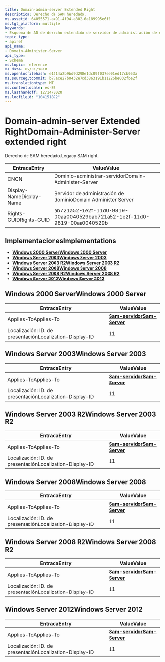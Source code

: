```yaml
---
title: Domain-admin-server Extended Right
description: Derecho de SAM heredado.
ms.assetid: 64055571-a491-4f94-a802-6a189995e6f0
ms.tgt_platform: multiple
keywords:
- Esquema de AD de derecho extendido de servidor de administración de dominio
topic_type:
- apiref
api_name:
- Domain-Administer-Server
api_type:
- Schema
ms.topic: reference
ms.date: 05/31/2018
ms.openlocfilehash: e1514a2b9bd9d290e1dc09f037ea01ed17cb053a
ms.sourcegitcommit: b77ace27b0432e7cd3863191b11926be032fbe2f
ms.translationtype: MT
ms.contentlocale: es-ES
ms.lasthandoff: 12/14/2020
ms.locfileid: "104151872"
---
```

# <a name="domain-administer-server-extended-right"></a><span data-ttu-id="a9652-104">Domain-admin-server Extended Right</span><span class="sxs-lookup"><span data-stu-id="a9652-104">Domain-Administer-Server extended right</span></span>

<span data-ttu-id="a9652-105">Derecho de SAM heredado.</span><span class="sxs-lookup"><span data-stu-id="a9652-105">Legacy SAM right.</span></span>



| <span data-ttu-id="a9652-106">Entrada</span><span class="sxs-lookup"><span data-stu-id="a9652-106">Entry</span></span> | <span data-ttu-id="a9652-107">Value</span><span class="sxs-lookup"><span data-stu-id="a9652-107">Value</span></span> |
|--------------|--------------------------------------|
| <span data-ttu-id="a9652-108">CN</span><span class="sxs-lookup"><span data-stu-id="a9652-108">CN</span></span>           | <span data-ttu-id="a9652-109">Dominio-administrar-servidor</span><span class="sxs-lookup"><span data-stu-id="a9652-109">Domain-Administer-Server</span></span>             |
| <span data-ttu-id="a9652-110">Display-Name</span><span class="sxs-lookup"><span data-stu-id="a9652-110">Display-Name</span></span> | <span data-ttu-id="a9652-111">Servidor de administración de dominio</span><span class="sxs-lookup"><span data-stu-id="a9652-111">Domain Administer Server</span></span>             |
| <span data-ttu-id="a9652-112">Rights-GUID</span><span class="sxs-lookup"><span data-stu-id="a9652-112">Rights-GUID</span></span>  | <span data-ttu-id="a9652-113">ab721a52-1e2f-11d0-9819-00aa0040529b</span><span class="sxs-lookup"><span data-stu-id="a9652-113">ab721a52-1e2f-11d0-9819-00aa0040529b</span></span> |



## <a name="implementations"></a><span data-ttu-id="a9652-114">Implementaciones</span><span class="sxs-lookup"><span data-stu-id="a9652-114">Implementations</span></span>

-   [<span data-ttu-id="a9652-115">**Windows 2000 Server**</span><span class="sxs-lookup"><span data-stu-id="a9652-115">**Windows 2000 Server**</span></span>](#windows-2000-server)
-   [<span data-ttu-id="a9652-116">**Windows Server 2003**</span><span class="sxs-lookup"><span data-stu-id="a9652-116">**Windows Server 2003**</span></span>](#windows-server-2003)
-   [<span data-ttu-id="a9652-117">**Windows Server 2003 R2**</span><span class="sxs-lookup"><span data-stu-id="a9652-117">**Windows Server 2003 R2**</span></span>](#windows-server-2003-r2)
-   [<span data-ttu-id="a9652-118">**Windows Server 2008**</span><span class="sxs-lookup"><span data-stu-id="a9652-118">**Windows Server 2008**</span></span>](#windows-server-2008)
-   [<span data-ttu-id="a9652-119">**Windows Server 2008 R2**</span><span class="sxs-lookup"><span data-stu-id="a9652-119">**Windows Server 2008 R2**</span></span>](#windows-server-2008-r2)
-   [<span data-ttu-id="a9652-120">**Windows Server 2012**</span><span class="sxs-lookup"><span data-stu-id="a9652-120">**Windows Server 2012**</span></span>](#windows-server-2012)

## <a name="windows-2000-server"></a><span data-ttu-id="a9652-121">Windows 2000 Server</span><span class="sxs-lookup"><span data-stu-id="a9652-121">Windows 2000 Server</span></span>



| <span data-ttu-id="a9652-122">Entrada</span><span class="sxs-lookup"><span data-stu-id="a9652-122">Entry</span></span> | <span data-ttu-id="a9652-123">Value</span><span class="sxs-lookup"><span data-stu-id="a9652-123">Value</span></span> |
|-------------------------|----------------------------------------------|
| <span data-ttu-id="a9652-124">Applies-To</span><span class="sxs-lookup"><span data-stu-id="a9652-124">Applies-To</span></span>              | [<span data-ttu-id="a9652-125">**Sam-servidor**</span><span class="sxs-lookup"><span data-stu-id="a9652-125">**Sam-Server**</span></span>](c-samserver.md)<br/> |
| <span data-ttu-id="a9652-126">Localización: ID. de presentación</span><span class="sxs-lookup"><span data-stu-id="a9652-126">Localization-Display-ID</span></span> | <span data-ttu-id="a9652-127">1</span><span class="sxs-lookup"><span data-stu-id="a9652-127">1</span></span>                                            |



## <a name="windows-server-2003"></a><span data-ttu-id="a9652-128">Windows Server 2003</span><span class="sxs-lookup"><span data-stu-id="a9652-128">Windows Server 2003</span></span>



| <span data-ttu-id="a9652-129">Entrada</span><span class="sxs-lookup"><span data-stu-id="a9652-129">Entry</span></span> | <span data-ttu-id="a9652-130">Value</span><span class="sxs-lookup"><span data-stu-id="a9652-130">Value</span></span> |
|-------------------------|----------------------------------------------|
| <span data-ttu-id="a9652-131">Applies-To</span><span class="sxs-lookup"><span data-stu-id="a9652-131">Applies-To</span></span>              | [<span data-ttu-id="a9652-132">**Sam-servidor**</span><span class="sxs-lookup"><span data-stu-id="a9652-132">**Sam-Server**</span></span>](c-samserver.md)<br/> |
| <span data-ttu-id="a9652-133">Localización: ID. de presentación</span><span class="sxs-lookup"><span data-stu-id="a9652-133">Localization-Display-ID</span></span> | <span data-ttu-id="a9652-134">1</span><span class="sxs-lookup"><span data-stu-id="a9652-134">1</span></span>                                            |



## <a name="windows-server-2003-r2"></a><span data-ttu-id="a9652-135">Windows Server 2003 R2</span><span class="sxs-lookup"><span data-stu-id="a9652-135">Windows Server 2003 R2</span></span>



| <span data-ttu-id="a9652-136">Entrada</span><span class="sxs-lookup"><span data-stu-id="a9652-136">Entry</span></span> | <span data-ttu-id="a9652-137">Value</span><span class="sxs-lookup"><span data-stu-id="a9652-137">Value</span></span> |
|-------------------------|----------------------------------------------|
| <span data-ttu-id="a9652-138">Applies-To</span><span class="sxs-lookup"><span data-stu-id="a9652-138">Applies-To</span></span>              | [<span data-ttu-id="a9652-139">**Sam-servidor**</span><span class="sxs-lookup"><span data-stu-id="a9652-139">**Sam-Server**</span></span>](c-samserver.md)<br/> |
| <span data-ttu-id="a9652-140">Localización: ID. de presentación</span><span class="sxs-lookup"><span data-stu-id="a9652-140">Localization-Display-ID</span></span> | <span data-ttu-id="a9652-141">1</span><span class="sxs-lookup"><span data-stu-id="a9652-141">1</span></span>                                            |



## <a name="windows-server-2008"></a><span data-ttu-id="a9652-142">Windows Server 2008</span><span class="sxs-lookup"><span data-stu-id="a9652-142">Windows Server 2008</span></span>



| <span data-ttu-id="a9652-143">Entrada</span><span class="sxs-lookup"><span data-stu-id="a9652-143">Entry</span></span> | <span data-ttu-id="a9652-144">Value</span><span class="sxs-lookup"><span data-stu-id="a9652-144">Value</span></span> |
|-------------------------|----------------------------------------------|
| <span data-ttu-id="a9652-145">Applies-To</span><span class="sxs-lookup"><span data-stu-id="a9652-145">Applies-To</span></span>              | [<span data-ttu-id="a9652-146">**Sam-servidor**</span><span class="sxs-lookup"><span data-stu-id="a9652-146">**Sam-Server**</span></span>](c-samserver.md)<br/> |
| <span data-ttu-id="a9652-147">Localización: ID. de presentación</span><span class="sxs-lookup"><span data-stu-id="a9652-147">Localization-Display-ID</span></span> | <span data-ttu-id="a9652-148">1</span><span class="sxs-lookup"><span data-stu-id="a9652-148">1</span></span>                                            |



## <a name="windows-server-2008-r2"></a><span data-ttu-id="a9652-149">Windows Server 2008 R2</span><span class="sxs-lookup"><span data-stu-id="a9652-149">Windows Server 2008 R2</span></span>



| <span data-ttu-id="a9652-150">Entrada</span><span class="sxs-lookup"><span data-stu-id="a9652-150">Entry</span></span> | <span data-ttu-id="a9652-151">Value</span><span class="sxs-lookup"><span data-stu-id="a9652-151">Value</span></span> |
|-------------------------|----------------------------------------------|
| <span data-ttu-id="a9652-152">Applies-To</span><span class="sxs-lookup"><span data-stu-id="a9652-152">Applies-To</span></span>              | [<span data-ttu-id="a9652-153">**Sam-servidor**</span><span class="sxs-lookup"><span data-stu-id="a9652-153">**Sam-Server**</span></span>](c-samserver.md)<br/> |
| <span data-ttu-id="a9652-154">Localización: ID. de presentación</span><span class="sxs-lookup"><span data-stu-id="a9652-154">Localization-Display-ID</span></span> | <span data-ttu-id="a9652-155">1</span><span class="sxs-lookup"><span data-stu-id="a9652-155">1</span></span>                                            |



## <a name="windows-server-2012"></a><span data-ttu-id="a9652-156">Windows Server 2012</span><span class="sxs-lookup"><span data-stu-id="a9652-156">Windows Server 2012</span></span>



| <span data-ttu-id="a9652-157">Entrada</span><span class="sxs-lookup"><span data-stu-id="a9652-157">Entry</span></span> | <span data-ttu-id="a9652-158">Value</span><span class="sxs-lookup"><span data-stu-id="a9652-158">Value</span></span> |
|-------------------------|----------------------------------------------|
| <span data-ttu-id="a9652-159">Applies-To</span><span class="sxs-lookup"><span data-stu-id="a9652-159">Applies-To</span></span>              | [<span data-ttu-id="a9652-160">**Sam-servidor**</span><span class="sxs-lookup"><span data-stu-id="a9652-160">**Sam-Server**</span></span>](c-samserver.md)<br/> |
| <span data-ttu-id="a9652-161">Localización: ID. de presentación</span><span class="sxs-lookup"><span data-stu-id="a9652-161">Localization-Display-ID</span></span> | <span data-ttu-id="a9652-162">1</span><span class="sxs-lookup"><span data-stu-id="a9652-162">1</span></span>                                            |



 

 






